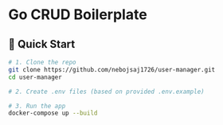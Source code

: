 # Go CRUD Boilerplate

## 🚀 Quick Start

```bash
# 1. Clone the repo
git clone https://github.com/nebojsaj1726/user-manager.git
cd user-manager

# 2. Create .env files (based on provided .env.example)

# 3. Run the app
docker-compose up --build
```
